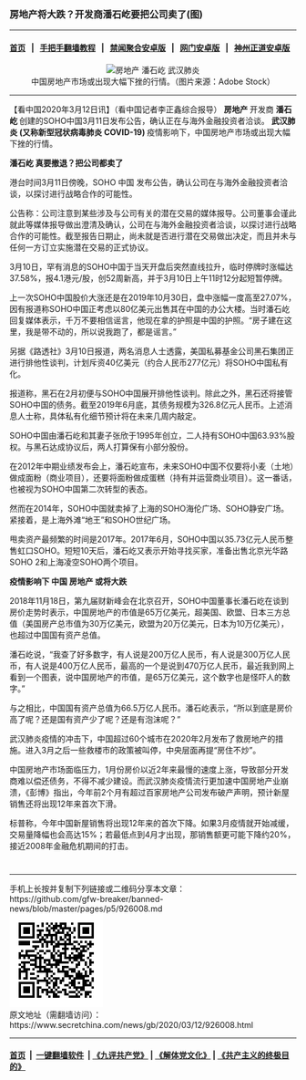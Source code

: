 ### 房地产将大跌？开发商潘石屹要把公司卖了(图)
------------------------

#### [首页](https://github.com/gfw-breaker/banned-news/blob/master/README.md) &nbsp;&nbsp;|&nbsp;&nbsp; [手把手翻墙教程](https://github.com/gfw-breaker/guides/wiki) &nbsp;&nbsp;|&nbsp;&nbsp; [禁闻聚合安卓版](https://github.com/gfw-breaker/bn-android) &nbsp;&nbsp;|&nbsp;&nbsp; [网门安卓版](https://github.com/oGate2/oGate) &nbsp;&nbsp;|&nbsp;&nbsp; [神州正道安卓版](https://github.com/SzzdOgate/update) 



<div class="article_right" style="fone-color:#000">
 <p style="text-align: center;">
  <img alt="房地产 潘石屹 武汉肺炎" src="//img3.secretchina.com/pic/2020/2-25/p2634705a507480210-ss.jpg" style="height:337px; width:600px"/>
  <br>
   中国房地产市场或出现大幅下挫的行情。（图片来源：Adobe Stock）
   <span id="hideid" name="hideid" style="color:red;display:none;">
    <span href="https://www.secretchina.com">
    </span>
   </span>
  </br>
 </p>
 <div id="txt-mid1-t21-2017">
  

---


  </div>
 </div>
 <p>
  【看中国2020年3月12日讯】（看中国记者李正鑫综合报导）
  <strong>
   房地产
  </strong>
  开发商
  <strong>
   潘石屹
  </strong>
  创建的SOHO中国3月11日发布公告，确认正在与海外金融投资者洽谈。
  <strong>
   <span href="https://www.secretchina.com/news/gb/tag/武汉肺炎" target="_blank">
    武汉肺炎
   </span>
   (又称新型冠状病毒肺炎 COVID-19)
  </strong>
  疫情影响下，中国房地产市场或出现大幅下挫的行情。
  <span id="hideid" name="hideid" style="color:red;display:none;">
   <span href="https://www.secretchina.com">
   </span>
  </span>
 </p>
 <p>
  <strong>
   <span href="https://www.secretchina.com/news/gb/tag/潘石屹" target="_blank">
    潘石屹
   </span>
   真要撤退？把公司都卖了
  </strong>
 </p>
 <p>
  港台时间3月11日傍晚，SOHO
  <span href="https://www.secretchina.com" target="_blank">
   中国
  </span>
  发布公告，确认公司在与海外金融投资者洽谈，以探讨进行战略合作的可能性。
 </p>
 <p>
  公告称：公司注意到某些涉及与公司有关的潜在交易的媒体报导。公司董事会谨此就此等媒体报导做出澄清及确认，公司在与海外金融投资者洽谈，以探讨进行战略合作的可能性。截至报告日期止，尚未就是否进行潜在交易做出决定，而且并未与任何一方订立实施潜在交易的正式协议。
 </p>
 <p>
  3月10日，罕有消息的SOHO中国于当天开盘后突然直线拉升，临时停牌时涨幅达37.58%，报4.1港元/股，创52周新高，并于3月10日上午11时12分起短暂停牌。
 </p>
 <p>
  上一次SOHO中国股价大涨还是在2019年10月30日，盘中涨幅一度高至27.07%，因有报道称SOHO中国正考虑以80亿美元出售其在中国的办公大楼。当时潘石屹回复媒体表示，千万不要相信谣言，他现在拿的护照是中国的护照。“房子建在这里，我是带不动的，所以说我跑了，都是谣言。”
 </p>
 <p>
  另据《路透社》3月10日报道，两名消息人士透露，美国私募基金公司黑石集团正进行排他性谈判，计划斥资40亿美元（约合人民币277亿元）将SOHO中国私有化。
 </p>
 <p>
  报道称，黑石在2月初便与SOHO中国展开排他性谈判。除此之外，黑石还将接管SOHO中国的债务。截至2019年6月底，其债务规模为326.8亿元人民币。上述消息人士称，具体私有化细节预计将在未来几周内敲定。
 </p>
 <p>
  SOHO中国由潘石屹和其妻子张欣于1995年创立，二人持有SOHO中国63.93%股权。与黑石达成协议后，两人打算保有小部分股份。
 </p>
 <p>
  在2012年中期业绩发布会上，潘石屹宣布，未来SOHO中国不仅要将小麦（土地）做成面粉（商业项目），还要将面粉做成蛋糕（持有并运营商业项目）。这一番话，也被视为SOHO中国第二次转型的表态。
 </p>
 <p>
  然而在2014年，SOHO中国就卖掉了上海的SOHO海伦广场、SOHO静安广场。紧接着，是上海外滩“地王”和SOHO世纪广场。
 </p>
 <p>
  甩卖资产最频繁的时间是2017年。2017年6月，SOHO中国以35.73亿元人民币整售虹口SOHO。短短10天后，潘石屹又表示开始寻找买家，准备出售北京光华路SOHO 2和上海凌空SOHO两个项目。
 </p>
 <p>
  <strong>
   疫情影响下 中国
   <span href="https://www.secretchina.com/news/gb/tag/房地产" target="_blank">
    房地产
   </span>
   或将大跌
  </strong>
 </p>
 <p>
  2018年11月18日，第九届财新峰会在北京召开，SOHO中国董事长潘石屹在谈到房价走势时表示，中国房地产的市值是65万亿美元，超美国、欧盟、日本三方总值（美国房产总市值为30万亿美元，欧盟为20万亿美元，日本为10万亿美元），也超过中国国有资产总值。
 </p>
 <p>
  潘石屹说，“我查了好多数字，有人说是200万亿人民币，有人说是300万亿人民币，有人说是400万亿人民币，最高的一个是说到470万亿人民币，最近我到网上看到一个图表，说中国房地产的市值，是65万亿美元，这个数字也是怪吓人的数字。”
 </p>
 <p>
  与之相比，中国国有资产总值为66.5万亿人民币。潘石屹表示，“所以到底是房价高了呢？还是国有资产少了呢？还是有泡沫呢？”
 </p>
 <p>
  武汉肺炎疫情的冲击下，中国超过60个城市在2020年2月发布了救房地产的措施。进入3月之后一些救楼市的政策被叫停，中央层面再提“房住不炒”。
 </p>
 <p>
  中国房地产市场面临压力，1月份房价以近2年来最慢的速度上涨，导致部分开发商难以偿还债务，不得不减少建设。而武汉肺炎疫情流行更加速中国房地产业崩溃，《彭博》指出，今年前2个月有超过百家房地产公司发布破产声明，预计新屋销售还将出现12年来首次下滑。
 </p>
 <p>
  标普称，今年中国新屋销售将出现12年来的首次下降。如果3月疫情就开始减缓，交易量降幅也会高达15%；若最低点到4月才出现，那销售额更可能下降约20%，接近2008年金融危机期间的打击。
  <center>
   <div>
    <div id="txt-mid2-t22-2017" style="display: block;  max-height: 351px;  overflow: hidden;">
     <div id="SC-21xxx">
     </div>
     <ins class="adsbygoogle" data-ad-client="ca-pub-1276641434651360" data-ad-format="auto" data-ad-slot="4301710469" data-full-width-responsive="true" style="display:block">
     </ins>
    </div>
   </div>
  </center>
  <div style="padding-top:12px;">
  </div>
 </p>
</div>

<hr/>
手机上长按并复制下列链接或二维码分享本文章：<br/>
https://github.com/gfw-breaker/banned-news/blob/master/pages/p5/926008.md <br/>
<a href='https://github.com/gfw-breaker/banned-news/blob/master/pages/p5/926008.md'><img src='https://github.com/gfw-breaker/banned-news/blob/master/pages/p5/926008.md.png'/></a> <br/>
原文地址（需翻墙访问）：https://www.secretchina.com/news/gb/2020/03/12/926008.html


------------------------
#### [首页](https://github.com/gfw-breaker/banned-news/blob/master/README.md) &nbsp;|&nbsp; [一键翻墙软件](https://github.com/gfw-breaker/nogfw/blob/master/README.md) &nbsp;| [《九评共产党》](https://github.com/gfw-breaker/9ping.md/blob/master/README.md#九评之一评共产党是什么) | [《解体党文化》](https://github.com/gfw-breaker/jtdwh.md/blob/master/README.md) | [《共产主义的终极目的》](https://github.com/gfw-breaker/gczydzjmd.md/blob/master/README.md)


<img src='http://gfw-breaker.win/banned-news/pages/p5/926008.md' width='0px' height='0px'/>